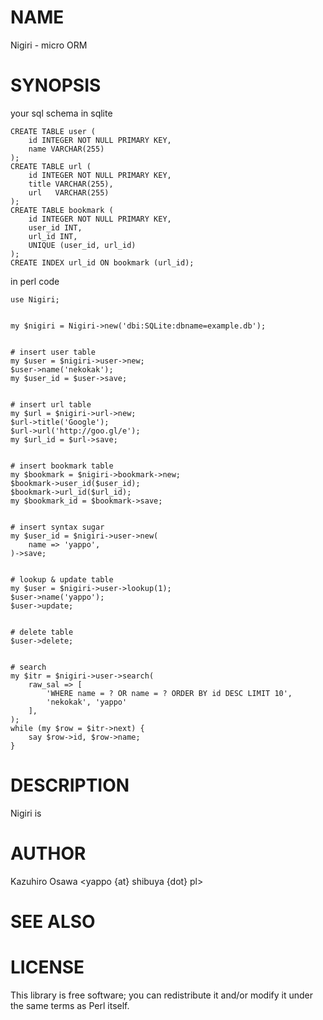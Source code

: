 # NAME

Nigiri - micro ORM

# SYNOPSIS

your sql schema in sqlite

    CREATE TABLE user (
        id INTEGER NOT NULL PRIMARY KEY,
        name VARCHAR(255)
    );
    CREATE TABLE url (
        id INTEGER NOT NULL PRIMARY KEY,
        title VARCHAR(255),
        url   VARCHAR(255)
    );
    CREATE TABLE bookmark (
        id INTEGER NOT NULL PRIMARY KEY,
        user_id INT,
        url_id INT,
        UNIQUE (user_id, url_id)
    );
    CREATE INDEX url_id ON bookmark (url_id);

in perl code

    use Nigiri;
    

    my $nigiri = Nigiri->new('dbi:SQLite:dbname=example.db');
    

    # insert user table
    my $user = $nigiri->user->new;
    $user->name('nekokak');
    my $user_id = $user->save;
    

    # insert url table
    my $url = $nigiri->url->new;
    $url->title('Google');
    $url->url('http://goo.gl/e');
    my $url_id = $url->save;
    

    # insert bookmark table
    my $bookmark = $nigiri->bookmark->new;
    $bookmark->user_id($user_id);
    $bookmark->url_id($url_id);
    my $bookmark_id = $bookmark->save;
    

    # insert syntax sugar
    my $user_id = $nigiri->user->new(
        name => 'yappo',
    )->save;
    

    # lookup & update table
    my $user = $nigiri->user->lookup(1);
    $user->name('yappo');
    $user->update;
    

    # delete table
    $user->delete;
    

    # search
    my $itr = $nigiri->user->search(
        raw_sal => [
            'WHERE name = ? OR name = ? ORDER BY id DESC LIMIT 10',
            'nekokak', 'yappo'
        ],
    );
    while (my $row = $itr->next) {
        say $row->id, $row->name;
    }

# DESCRIPTION

Nigiri is

# AUTHOR

Kazuhiro Osawa <yappo {at} shibuya {dot} pl>

# SEE ALSO

# LICENSE

This library is free software; you can redistribute it and/or modify
it under the same terms as Perl itself.